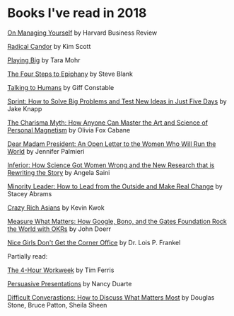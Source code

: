 # Books I've read in 2018

<a href="https://www.amazon.com/Managing-Yourself-Measure-Clayton-Christensen/dp/1422157997">On Managing Yourself</a> by Harvard Business Review

<a href="https://www.amazon.com/Radical-Candor-Kick-Ass-Without-Humanity/dp/1250103509">Radical Candor</a> by Kim Scott

<a href="https://www.amazon.com/Playing-Big-Practical-Wisdom-Create/dp/1592409601/">Playing Big</a> by Tara Mohr 

<a href="https://www.amazon.com/Four-Steps-Epiphany-Steve-Blank/dp/0989200507">The Four Steps to Epiphany</a> by Steve Blank 

<a href="https://www.amazon.com/Talking-Humans-Success-understanding-customers/dp/099080092X/">Talking to Humans</a> by Giff Constable

<a href="https://www.amazon.com/Sprint-Solve-Problems-Test-Ideas/dp/0593076117/">Sprint: How to Solve Big Problems and Test New Ideas in Just Five Days</a> by Jake Knapp

<a href="https://www.amazon.com/Charisma-Myth-Science-Personal-Magnetism/dp/1591845947">The Charisma Myth: How Anyone Can Master the Art and Science of Personal Magnetism</a> by Olivia Fox Cabane

<a href="https://www.amazon.com/Dear-Madam-President-Letter-Women/dp/1538713454">Dear Madam President: An Open Letter to the Women Who Will Run the World</a> by Jennifer Palmieri

<a href="https://smile.amazon.com/Inferior-Science-Wrong-Research-Rewriting/dp/0807071706/">Inferior: How Science Got Women Wrong and the New Research that is Rewriting the Story</a> by Angela Saini

<a href="https://amzn.to/2tqJRIF">Minority Leader: How to Lead from the Outside and Make Real Change</a> by Stacey Abrams 

<a href="https://amzn.to/2tsGXmP">Crazy Rich Asians</a> by Kevin Kwok  

<a href="https://amzn.to/2ts38JX">Measure What Matters: How Google, Bono, and the Gates Foundation Rock the World with OKRs</a> by John Doerr 

<a href="https://amzn.to/2yydgGG">Nice Girls Don't Get the Corner Office</a> by Dr. Lois P. Frankel

Partially read: 

<a href="https://www.amazon.com/4-Hour-Workweek-Escape-Live-Anywhere/dp/0307465357">The 4-Hour Workweek</a> by Tim Ferris

<a href="https://www.amazon.com/Persuasive-Presentations-Harvard-Business-Review/dp/1422187101/">Persuasive Presentations</a> by Nancy Duarte

<a href="https://www.amazon.com/Difficult-Conversations-Discuss-What-Matters/dp/0143118447">Difficult Converastions: How to Discuss What Matters Most</a> by Douglas Stone, Bruce Patton, Sheila Sheen
